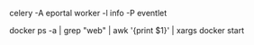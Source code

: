 celery -A eportal worker -l info -P eventlet

docker ps -a | grep "web" | awk '{print $1}' | xargs docker start

